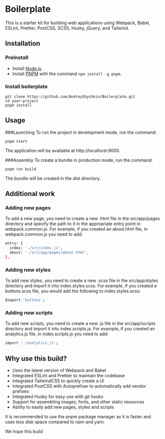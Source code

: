 # Boilerplate

This is a starter kit for building web applications using Webpack, Babel, ESLint, Prettier, PostCSS, SCSS, Husky, jQuery, and Tailwind.

## Installation

  ### PreInstall

 - Install [Node.js](https://nodejs.org/).<br/>
 - Install [PNPM](https://pnpm.io/) with the command `npm install -g pnpm`.

  ### Install boilerplate

    git clone https://github.com/AndreyShyshkin/Boilerplate.git
    cd your-project
    pnpm install

## Usage
  
  ###Launching
   To run the project in development mode, run the command:

    pnpm start
    
   The application will be available at http://localhost:9000.


  ###Assembly
    To create a bundle in production mode, run the command:

    pnpm run build
   The bundle will be created in the dist directory.

## Additional work
### Adding new pages
To add a new page, you need to create a new .html file in the src/app/pages directory and specify the path to it in the appropriate entry point in webpack.common.js. For example, if you created an about.html file, in webpack.common.js you need to add:
```bash
entry: {
  index: './src/index.js',
  about: './src/app/pages/about.html',
},
```
### Adding new styles
To add new styles, you need to create a new .scss file in the src/app/styles directory and import it into index.styles.scss. For example, if you created a buttons.scss file, you would add the following to index.styles.scss:
```bash
@import 'buttons';
```
### Adding new scripts
To add new scripts, you need to create a new .js file in the src/app/scripts directory and import it into index.scripts.js. For example, if you created an analytics.js file, in index.scripts.js you need to add:
```bash
import './analytics.js';
```

## Why use this build?
 - Uses the latest version of Webpack and Babel<br/>
 - Integrated ESLint and Prettier to maintain the codebase<br/>
 - Integrated TailwindCSS to quickly create a UI<br/>
 - Integrated PostCSS with Autoprefixer to automatically add vendor prefixes<br/>
 - Integrated Husky for easy use with git hooks<br/>
 - Support for assembling images, fonts, and other static resources<br/>
 - Ability to easily add new pages, styles and scripts<br/>

It is recommended to use the pnpm package manager as it is faster and uses less disk space compared to npm and yarn.<br/>

We hope this build
